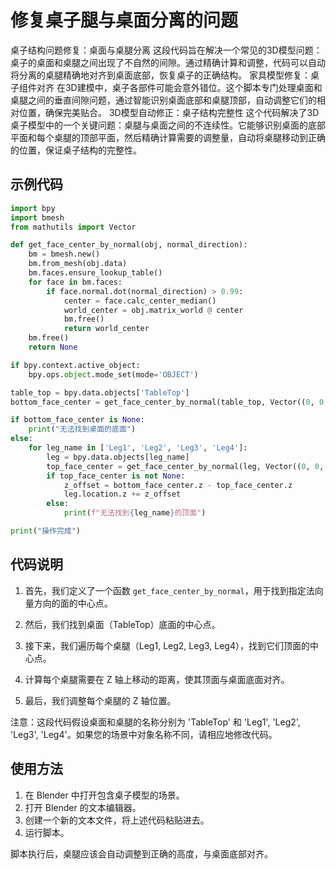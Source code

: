 # 修复桌子腿与桌面分离的问题
桌子结构问题修复：桌面与桌腿分离
这段代码旨在解决一个常见的3D模型问题：桌子的桌面和桌腿之间出现了不自然的间隙。通过精确计算和调整，代码可以自动将分离的桌腿精确地对齐到桌面底部，恢复桌子的正确结构。
家具模型修复：桌子组件对齐
在3D建模中，桌子各部件可能会意外错位。这个脚本专门处理桌面和桌腿之间的垂直间隙问题，通过智能识别桌面底部和桌腿顶部，自动调整它们的相对位置，确保完美贴合。
3D模型自动修正：桌子结构完整性
这个代码解决了3D桌子模型中的一个关键问题：桌腿与桌面之间的不连续性。它能够识别桌面的底部平面和每个桌腿的顶部平面，然后精确计算需要的调整量，自动将桌腿移动到正确的位置，保证桌子结构的完整性。

## 示例代码

```python
import bpy
import bmesh
from mathutils import Vector

def get_face_center_by_normal(obj, normal_direction):
    bm = bmesh.new()
    bm.from_mesh(obj.data)
    bm.faces.ensure_lookup_table()
    for face in bm.faces:
        if face.normal.dot(normal_direction) > 0.99:
            center = face.calc_center_median()
            world_center = obj.matrix_world @ center
            bm.free()
            return world_center
    bm.free()
    return None

if bpy.context.active_object:
    bpy.ops.object.mode_set(mode='OBJECT')

table_top = bpy.data.objects['TableTop']
bottom_face_center = get_face_center_by_normal(table_top, Vector((0, 0, -1)))

if bottom_face_center is None:
    print("无法找到桌面的底面")
else:
    for leg_name in ['Leg1', 'Leg2', 'Leg3', 'Leg4']:
        leg = bpy.data.objects[leg_name]
        top_face_center = get_face_center_by_normal(leg, Vector((0, 0, 1)))
        if top_face_center is not None:
            z_offset = bottom_face_center.z - top_face_center.z
            leg.location.z += z_offset
        else:
            print(f"无法找到{leg_name}的顶面")

print("操作完成")
```

## 代码说明

1. 首先，我们定义了一个函数 `get_face_center_by_normal`，用于找到指定法向量方向的面的中心点。

2. 然后，我们找到桌面（TableTop）底面的中心点。

3. 接下来，我们遍历每个桌腿（Leg1, Leg2, Leg3, Leg4），找到它们顶面的中心点。

4. 计算每个桌腿需要在 Z 轴上移动的距离，使其顶面与桌面底面对齐。

5. 最后，我们调整每个桌腿的 Z 轴位置。

注意：这段代码假设桌面和桌腿的名称分别为 'TableTop' 和 'Leg1', 'Leg2', 'Leg3', 'Leg4'。如果您的场景中对象名称不同，请相应地修改代码。

## 使用方法

1. 在 Blender 中打开包含桌子模型的场景。
2. 打开 Blender 的文本编辑器。
3. 创建一个新的文本文件，将上述代码粘贴进去。
4. 运行脚本。

脚本执行后，桌腿应该会自动调整到正确的高度，与桌面底部对齐。
```
